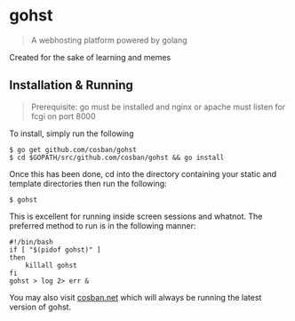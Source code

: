# gohst
> A webhosting platform powered by golang

Created for the sake of learning and memes

## Installation & Running
>Prerequisite: go must be installed and nginx or apache must listen for fcgi
on port 8000

To install, simply run the following

    $ go get github.com/cosban/gohst
    $ cd $GOPATH/src/github.com/cosban/gohst && go install

Once this has been done, cd into the directory containing your static and
template directories then run the following:

    $ gohst

This is excellent for running inside screen sessions and whatnot. The preferred
method to run is in the following manner:

    #!/bin/bash
    if [ "$(pidof gohst)" ]
    then
        killall gohst
    fi
    gohst > log 2> err &

You may also visit [cosban.net](https://cosban.net) which will always be running the latest version of gohst.
